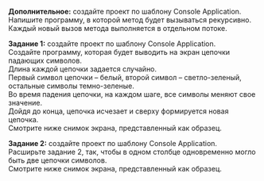 **Дополнительное:** создайте проект по шаблону Console Application.  
Напишите программу, в которой метод будет вызываться рекурсивно.  
Каждый новый вызов метода выполняется в отдельном потоке.  

**Задание 1:** создайте проект по шаблону Console Application.  
Создайте программу, которая будет выводить на экран цепочки падающих символов.  
Длина каждой цепочки задается случайно.  
Первый символ цепочки – белый, второй символ – светло-зеленый, остальные символы темно-зеленые.  
Во время падения цепочки, на каждом шаге, все символы меняют свое значение.  
Дойдя до конца, цепочка исчезает и сверху формируется новая цепочка.  
Смотрите ниже снимок экрана, представленный как образец. 

**Задание 2:** создайте проект по шаблону Console Application.  
Расширьте задание 2, так, чтобы в одном столбце одновременно могло быть две цепочки символов.  
Смотрите ниже снимок экрана, представленный как образец.   
